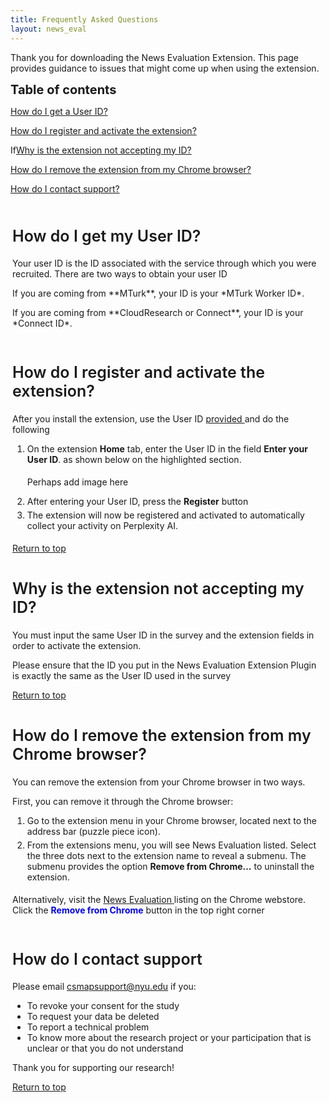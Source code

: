 ```yaml
---
title: Frequently Asked Questions
layout: news_eval
---
```

<a id="top"></a>
<html>
<head>
	<style>
		h2 {font-size: 25px;
		    font-weight:600;}
		ol li {padding-bottom:5px;}
		.extrapadding{padding:3px;}
		</style>	
</head>
<body>
<p>Thank you for downloading the News Evaluation Extension. This page provides guidance to issues that might come up when using the extension.</p>
<strong style="font-size: 20px;">Table of contents</strong>
	<p><a href="#userid">How do I get a User ID?</a></p>
	<p><a href="#activate">How do I register and activate the extension?</a></p>
	<p>If<a href="#invalid">Why is the extension not accepting my ID?</a></p>
	<p><a href="#remove">How do I remove the extension from my Chrome browser?</a></p>
	<p><a href="#help">How do I contact support?</a></p>

<div class="extrapadding">
 	<h2 id="userid">How do I get my User ID?</h2>
	<p>Your user ID is the ID associated with the service through which you were recruited. There are two ways to obtain your user ID</p>
	<p>If you are coming from **MTurk**, your ID is your *MTurk Worker ID*.</p>
	<p>If you are coming from **CloudResearch or Connect**, your ID is your *Connect ID*.</p>
</div>	
<div class="extrapadding">
	<h2 id="activate">How do I register and activate the extension?</h2>
	<p>After you install the extension, use the User ID <a href="#userid"> provided </a> and do the following</p>
	<ol>	
		<li>On the extension <strong>Home</strong> tab, enter the User ID in the field <strong>Enter your User ID</strong>. as shown below on the highlighted section.</li>
		<p>Perhaps add image here</p>
		<!-- <p align="center"><img src="images/User_ID_Install.png" style="padding:10px;"></p> -->
		<li>After entering your User ID, press the <strong>Register</strong> button</li>
		<li>The extension will now be registered and activated to automatically collect your activity on Perplexity AI.</li>
	</ol>
	<a href="#top">Return to top </a>
</div>
<div class="extrapadding">
	<h2 id="invalid">Why is the extension not accepting my ID?</h2>
	<p>You must input the same User ID in the survey and the extension fields in order to activate the extension.</p>
	<p>Please ensure that the ID you put in the News Evaluation Extension Plugin is exactly the same as the User ID used in the survey</p>
	<a href="#top">Return to top </a>
</div>

<!-- <div class="extrapadding">
	<h2 id="pause">How do I use Perplexity AI</h2>
	<a href="#top">Return to top</a>
</div> -->

<div class="extrapadding">
	<h2 id="remove">How do I remove the extension from my Chrome browser?</h2>
	<p>You can remove the extension from your Chrome browser in two ways.</p>
	<p>First, you can remove it through the Chrome browser:</p>
	<ol>
		<li>Go to the extension menu in your Chrome browser, located next to the address bar (puzzle piece icon).</li> 
		<li>From the extensions menu, you will see News Evaluation listed. Select the three dots next to the extension name to reveal a submenu. The submenu provides the option <strong>Remove from Chrome…</strong> to uninstall the extension.</li>
	</ol>
	<p>Alternatively, visit the <a href="https://chrome.google.com/webstore/url-historian/imdfbahhoamgbblienjdoeafphlngdim?authuser=0&hl=en">News Evaluation </a> listing on the Chrome webstore. Click the <strong style="color:blue"> Remove from Chrome</strong> button in the top right corner </p>
</div>

<div class="extrapadding">
	<h2 id="help">How do I contact support</h2>
	<p>Please email <a href="mailto:csmapsupport@nyu.edu">csmapsupport@nyu.edu</a> if you:</p>
	<ul>
		<li>To revoke your consent for the study</li>
		<li>To request your data be deleted</li>
		<li>To report a technical problem</li>
		<li>To know more about the research project or your participation that is unclear or that you do not understand</li>
	</ul>
	<p>Thank you for supporting our research!</p>
	<a href="#top">Return to top </a>
</div>


